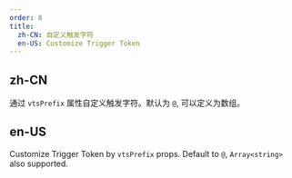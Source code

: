 ```yaml
---
order: 8
title:
  zh-CN: 自定义触发字符
  en-US: Customize Trigger Token
---
```


## zh-CN

通过 `vtsPrefix` 属性自定义触发字符。默认为 `@`, 可以定义为数组。

## en-US

Customize Trigger Token by `vtsPrefix` props. Default to `@`, `Array<string>` also supported.

